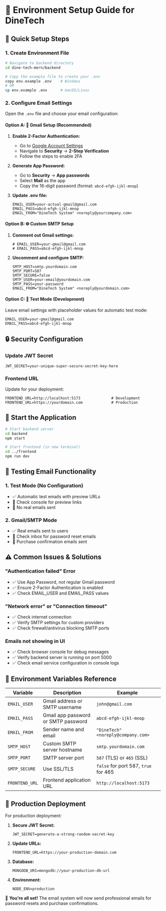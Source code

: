 # 🔧 Environment Setup Guide for DineTech

## 📁 Quick Setup Steps

### 1. Create Environment File

```bash
# Navigate to backend directory
cd dine-tech-mern/backend

# Copy the example file to create your .env
copy env.example .env    # Windows
# OR
cp env.example .env      # macOS/Linux
```

### 2. Configure Email Settings

Open the `.env` file and choose your email configuration:

#### Option A: 📧 Gmail Setup (Recommended)

1. **Enable 2-Factor Authentication:**
   - Go to [Google Account Settings](https://myaccount.google.com)
   - Navigate to **Security** → **2-Step Verification**
   - Follow the steps to enable 2FA

2. **Generate App Password:**
   - Go to **Security** → **App passwords**
   - Select **Mail** as the app
   - Copy the 16-digit password (format: `abcd-efgh-ijkl-mnop`)

3. **Update .env file:**
   ```env
   EMAIL_USER=your-actual-gmail@gmail.com
   EMAIL_PASS=abcd-efgh-ijkl-mnop
   EMAIL_FROM="DineTech System" <noreply@yourcompany.com>
   ```

#### Option B: 🌐 Custom SMTP Setup

1. **Comment out Gmail settings:**
   ```env
   # EMAIL_USER=your-gmail@gmail.com
   # EMAIL_PASS=abcd-efgh-ijkl-mnop
   ```

2. **Uncomment and configure SMTP:**
   ```env
   SMTP_HOST=smtp.yourdomain.com
   SMTP_PORT=587
   SMTP_SECURE=false
   SMTP_USER=your-email@yourdomain.com
   SMTP_PASS=your-password
   EMAIL_FROM="DineTech System" <noreply@yourdomain.com>
   ```

#### Option C: 🧪 Test Mode (Development)

Leave email settings with placeholder values for automatic test mode:
```env
EMAIL_USER=your-gmail@gmail.com
EMAIL_PASS=abcd-efgh-ijkl-mnop
```

## 🔒 Security Configuration

### Update JWT Secret
```env
JWT_SECRET=your-unique-super-secure-secret-key-here
```

### Frontend URL
Update for your deployment:
```env
FRONTEND_URL=http://localhost:5173              # Development
FRONTEND_URL=https://yourdomain.com             # Production
```

## 🚀 Start the Application

```bash
# Start backend server
cd backend
npm start

# Start frontend (in new terminal)
cd ../frontend
npm run dev
```

## 📧 Testing Email Functionality

### 1. Test Mode (No Configuration)
- ✅ Automatic test emails with preview URLs
- 📝 Check console for preview links
- 🚫 No real emails sent

### 2. Gmail/SMTP Mode
- ✅ Real emails sent to users
- 📧 Check inbox for password reset emails
- 🛒 Purchase confirmation emails sent

## ⚠️ Common Issues & Solutions

### "Authentication failed" Error
- ✅ Use App Password, not regular Gmail password
- ✅ Ensure 2-Factor Authentication is enabled
- ✅ Check EMAIL_USER and EMAIL_PASS values

### "Network error" or "Connection timeout"
- ✅ Check internet connection
- ✅ Verify SMTP settings for custom providers
- ✅ Check firewall/antivirus blocking SMTP ports

### Emails not showing in UI
- ✅ Check browser console for debug messages
- ✅ Verify backend server is running on port 5000
- ✅ Check email service configuration in console logs

## 📝 Environment Variables Reference

| Variable | Description | Example |
|----------|-------------|---------|
| `EMAIL_USER` | Gmail address or SMTP username | `john@gmail.com` |
| `EMAIL_PASS` | Gmail app password or SMTP password | `abcd-efgh-ijkl-mnop` |
| `EMAIL_FROM` | Sender name and email | `"DineTech" <noreply@company.com>` |
| `SMTP_HOST` | Custom SMTP server hostname | `smtp.yourdomain.com` |
| `SMTP_PORT` | SMTP server port | `587` (TLS) or `465` (SSL) |
| `SMTP_SECURE` | Use SSL/TLS | `false` for port 587, `true` for 465 |
| `FRONTEND_URL` | Frontend application URL | `http://localhost:5173` |

## 🎯 Production Deployment

For production deployment:

1. **Secure JWT Secret:**
   ```env
   JWT_SECRET=generate-a-strong-random-secret-key
   ```

2. **Update URLs:**
   ```env
   FRONTEND_URL=https://your-production-domain.com
   ```

3. **Database:**
   ```env
   MONGODB_URI=mongodb://your-production-db-url
   ```

4. **Environment:**
   ```env
   NODE_ENV=production
   ```

🎉 **You're all set!** The email system will now send professional emails for password resets and purchase confirmations. 